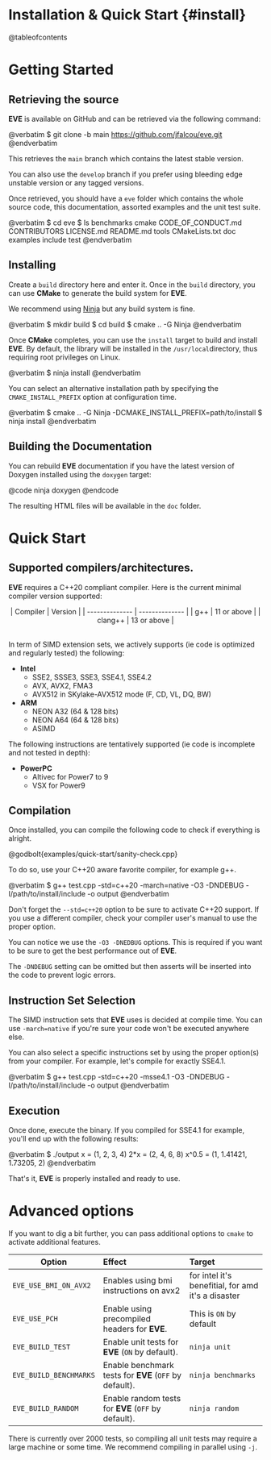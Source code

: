 Installation & Quick Start {#install}
==========================

@tableofcontents

# Getting Started

## Retrieving the source

**EVE** is available on GitHub and can be retrieved via the following command:
<br/>

@verbatim
$ git clone -b main https://github.com/jfalcou/eve.git
@endverbatim

This retrieves the `main` branch which contains the latest stable version.

You can also use the `develop` branch if you prefer using bleeding edge unstable version or any tagged versions.

Once retrieved, you should have a `eve` folder which contains the whole source code, this documentation, assorted examples and the unit test suite.

@verbatim
$ cd eve
$ ls
  benchmarks  cmake  CODE_OF_CONDUCT.md  CONTRIBUTORS  LICENSE.md
  README.md   tools  CMakeLists.txt      doc           examples
  include     test
@endverbatim

## Installing

Create a `build` directory here and enter it. Once in the `build` directory, you can use  **CMake** to generate the build system for **EVE**.

We recommend using [Ninja](https://ninja-build.org/) but any build system
is fine.

@verbatim
$ mkdir build
$ cd build
$ cmake .. -G Ninja
@endverbatim

Once **CMake** completes, you can use the `install` target to build and install **EVE**. By default, the library will be installed in the `/usr/local`directory, thus requiring root privileges on Linux.

@verbatim
$ ninja install
@endverbatim

You can select an alternative installation path by specifying the `CMAKE_INSTALL_PREFIX` option at configuration time.

@verbatim
$ cmake .. -G Ninja -DCMAKE_INSTALL_PREFIX=path/to/install
$ ninja install
@endverbatim

## Building the Documentation
You can rebuild **EVE** documentation if you have the latest version of Doxygen installed using the `doxygen` target:
<br/>

@code
ninja doxygen
@endcode

The resulting HTML files will be available in the `doc` folder.

# Quick Start

## Supported compilers/architectures.

**EVE** requires a C++20 compliant compiler. Here is the current minimal compiler version supported:

<center>
| Compiler       | Version        |
| -------------- | -------------- |
| g++            | 11  or above   |
| clang++        | 13  or above   |
</center>
<br/>

In term of SIMD extension sets, we actively supports (ie code is optimized and regularly tested) the following:

  - **Intel**
    - SSE2, SSSE3, SSE3, SSE4.1, SSE4.2
    - AVX, AVX2, FMA3
    - AVX512 in SKylake-AVX512 mode (F, CD, VL, DQ, BW)
  - **ARM**
    - NEON A32 (64 & 128 bits)
    - NEON A64 (64 & 128 bits)
    - ASIMD

The following instructions are tentatively supported (ie code is incomplete and not tested in depth):

- **PowerPC**
  - Altivec for Power7 to 9
  - VSX for Power9

## Compilation

Once installed, you can compile the following code to check if everything is alright.

@godbolt{examples/quick-start/sanity-check.cpp}

To do so, use your C++20 aware favorite compiler, for example g++.

@verbatim
$ g++ test.cpp -std=c++20  -march=native -O3 -DNDEBUG -I/path/to/install/include -o output
@endverbatim

Don't forget the `--std=c++20` option to be sure to activate C++20 support. If you use a different compiler, check your compiler user's manual to use the proper option.

You can notice we use the `-O3 -DNEDBUG` options. This is required if you want to be sure to get the best performance out of **EVE**.

The `-DNDEBUG` setting can be omitted but then asserts will be inserted into the code to prevent logic errors.

## Instruction Set Selection

The SIMD instruction sets that **EVE** uses is decided at compile time. You can use `-march=native` if you're sure your code won't be executed anywhere else.

You can also select a specific instructions set by using the proper option(s) from your compiler. For example, let's compile for exactly SSE4.1.

@verbatim
$ g++ test.cpp -std=c++20  -msse4.1 -O3 -DNDEBUG -I/path/to/install/include -o output
@endverbatim

## Execution

Once done, execute the binary. If you compiled for SSE4.1 for example, you'll end up with the
following results:

@verbatim
$ ./output
 x     = (1, 2, 3, 4)
 2*x   = (2, 4, 6, 8)
 x^0.5 = (1, 1.41421, 1.73205, 2)
@endverbatim

That's it, **EVE** is properly installed and ready to use.

# Advanced options

If you want to dig a bit further, you can pass additional options to `cmake` to activate additional features.


| Option | Effect       | Target               |
|--------|:-------------|:---------------------|
| `EVE_USE_BMI_ON_AVX2` | Enables using bmi instructions on avx2                 | for intel it's benefitial, for amd it's a disaster |
| `EVE_USE_PCH`         | Enable using precompiled headers for **EVE**.          | This is `ON` by default  |
| `EVE_BUILD_TEST`      | Enable unit tests for **EVE** (`ON` by default).       | `ninja unit`        |
| `EVE_BUILD_BENCHMARKS`| Enable benchmark tests for **EVE** (`OFF` by default). | `ninja benchmarks`  |
| `EVE_BUILD_RANDOM`    | Enable random tests for **EVE** (`OFF` by default).    | `ninja random`      |


There is currently over 2000 tests, so compiling all unit tests may require a large machine or some time. We recommend compiling in parallel using `-j`.
